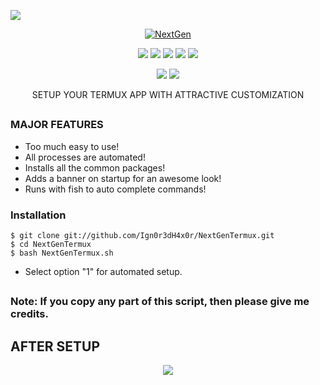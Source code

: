  <p align="left">
 <img src="https://img.shields.io/badge/MADE%20IN-BANGLADESH-green?colorA=%23ff0000&colorB=%23017e40&style=flat-square">
 </p>
 
 <p align="center">
 <a href="https://linktr.ee/Xowmik"><img src="https://i.ibb.co/JFqRq1b/nEXT.png" alt="NextGen" border="0"></a>
</p>
<p align="center">
  <img src="https://img.shields.io/badge/Version-1.1-green">
  <img src="https://img.shields.io/github/license/Ign0r3dH4x0r/NextGenTermux">
  <img src="https://img.shields.io/github/stars/Ign0r3dH4x0r/NextGenTermux">
  <img src="https://img.shields.io/github/issues/Ign0r3dH4x0r/NextGenTermux?color=red">
  <img src="https://img.shields.io/github/forks/Ign0r3dH4x0r/NextGenTermux?color=teal">
</p>

<p align="center">
  <img src="https://img.shields.io/badge/Author-Shayer--Mahmud--Sowmik-cyan?style=flat-square">
  <img src="https://img.shields.io/badge/Written%20In-Bash-cyan?style=flat-square">
</p>

<p align="center">SETUP YOUR TERMUX APP WITH ATTRACTIVE CUSTOMIZATION</p>


##

### MAJOR FEATURES

- Too much easy to use! 
- All processes are automated!
- Installs all the common packages!
- Adds a banner on startup for an awesome look!
- Runs with fish to auto complete commands!


### Installation

```
$ git clone git://github.com/Ign0r3dH4x0r/NextGenTermux.git
$ cd NextGenTermux
$ bash NextGenTermux.sh
```

- Select option "1" for automated setup.

## 

### Note: If you copy any part of this script, then please give me credits.

## AFTER SETUP
<p align="center">
  <img src="https://i.ibb.co/s2SmLZ8/Screenshot-2021-01-29-15-48-09.png">
</p>
